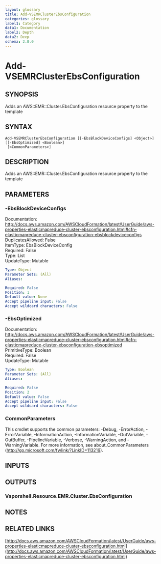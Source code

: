 ```yaml
---
layout: glossary
title: Add-VSEMRClusterEbsConfiguration
categories: glossary
label1: Category
data1: Documentation
label2: Depth
data2: Deep
schema: 2.0.0
---
```


# Add-VSEMRClusterEbsConfiguration

## SYNOPSIS
Adds an AWS::EMR::Cluster.EbsConfiguration resource property to the template

## SYNTAX

```
Add-VSEMRClusterEbsConfiguration [[-EbsBlockDeviceConfigs] <Object>] [[-EbsOptimized] <Boolean>]
 [<CommonParameters>]
```

## DESCRIPTION
Adds an AWS::EMR::Cluster.EbsConfiguration resource property to the template

## PARAMETERS

### -EbsBlockDeviceConfigs
Documentation: http://docs.aws.amazon.com/AWSCloudFormation/latest/UserGuide/aws-properties-elasticmapreduce-cluster-ebsconfiguration.html#cfn-elasticmapreduce-cluster-ebsconfiguration-ebsblockdeviceconfigs    
DuplicatesAllowed: False    
ItemType: EbsBlockDeviceConfig    
Required: False    
Type: List    
UpdateType: Mutable

```yaml
Type: Object
Parameter Sets: (All)
Aliases:

Required: False
Position: 1
Default value: None
Accept pipeline input: False
Accept wildcard characters: False
```

### -EbsOptimized
Documentation: http://docs.aws.amazon.com/AWSCloudFormation/latest/UserGuide/aws-properties-elasticmapreduce-cluster-ebsconfiguration.html#cfn-elasticmapreduce-cluster-ebsconfiguration-ebsoptimized    
PrimitiveType: Boolean    
Required: False    
UpdateType: Mutable

```yaml
Type: Boolean
Parameter Sets: (All)
Aliases:

Required: False
Position: 2
Default value: False
Accept pipeline input: False
Accept wildcard characters: False
```

### CommonParameters
This cmdlet supports the common parameters: -Debug, -ErrorAction, -ErrorVariable, -InformationAction, -InformationVariable, -OutVariable, -OutBuffer, -PipelineVariable, -Verbose, -WarningAction, and -WarningVariable.
For more information, see about_CommonParameters (http://go.microsoft.com/fwlink/?LinkID=113216).

## INPUTS

## OUTPUTS

### Vaporshell.Resource.EMR.Cluster.EbsConfiguration

## NOTES

## RELATED LINKS

[http://docs.aws.amazon.com/AWSCloudFormation/latest/UserGuide/aws-properties-elasticmapreduce-cluster-ebsconfiguration.html](http://docs.aws.amazon.com/AWSCloudFormation/latest/UserGuide/aws-properties-elasticmapreduce-cluster-ebsconfiguration.html)

